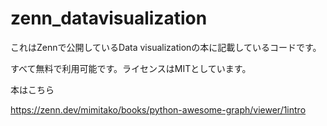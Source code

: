 # zenn_datavisualization

これはZennで公開しているData visualizationの本に記載しているコードです。

すべて無料で利用可能です。ライセンスはMITとしています。

本はこちら

https://zenn.dev/mimitako/books/python-awesome-graph/viewer/1intro
